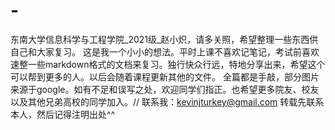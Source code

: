 # -
东南大学信息科学与工程学院_2021级_赵小炽，请多关照，希望整理一些东西供自己和大家复习。
这是我一个小小的想法。平时上课不喜欢记笔记，考试前喜欢速整一些markdown格式的文档来复习。独行快众行远，特地分享出来，希望这个可以帮到更多的人。以后会随着课程更新其他的文件。
全篇都是手敲，部分图片来源于google。如有不足和误写之处，欢迎同学们指正。也希望更多院友、校友以及其他兄弟高校的同学加入。//
联系我：kevinjturkey@gmail.com
转载先联系本人，然后记得注明出处^^
